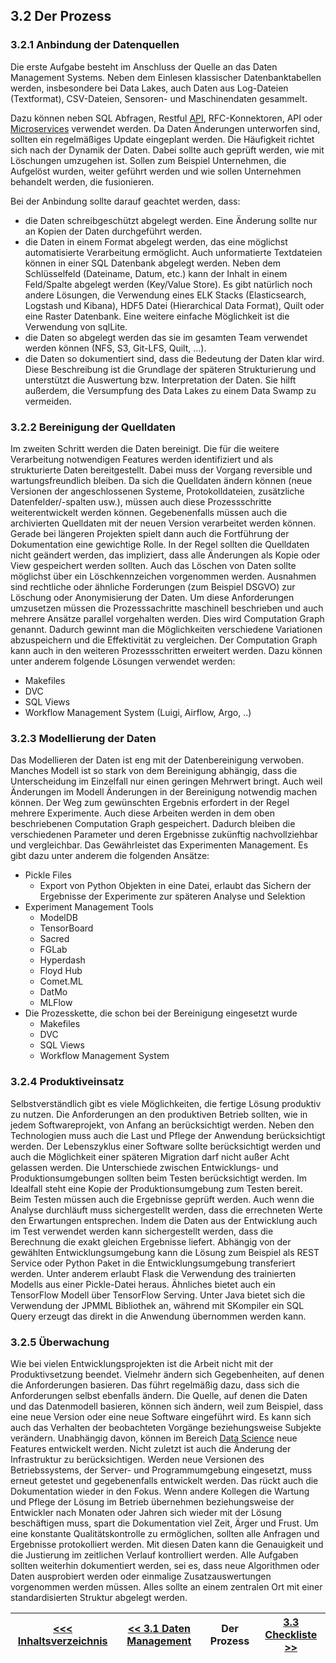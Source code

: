 ## 3.2 Der Prozess <a id="3.2_Der_Prozess"></a>

### 3.2.1 Anbindung der Datenquellen

Die erste Aufgabe besteht im Anschluss der Quelle an das Daten Management Systems. Neben dem Einlesen klassischer Datenbanktabellen werden, insbesondere bei Data Lakes, auch Daten aus Log-Dateien (Textformat), CSV-Dateien, Sensoren- und Maschinendaten gesammelt.

Dazu können neben SQL Abfragen, Restful [API](../Technologien/API.md), RFC-Konnektoren, API oder [Microservices](../Technologien/Microservice.md) verwendet werden. Da Daten Änderungen unterworfen sind, sollten ein regelmäßiges Update eingeplant werden. Die Häufigkeit richtet sich nach der Dynamik der Daten. Dabei sollte auch geprüft werden, wie mit Löschungen umzugehen ist. Sollen zum Beispiel Unternehmen, die Aufgelöst wurden, weiter geführt werden und wie sollen Unternehmen behandelt werden, die fusionieren.

Bei der Anbindung sollte darauf geachtet werden, dass:

- die Daten schreibgeschützt abgelegt werden. Eine Änderung sollte nur an Kopien der Daten durchgeführt werden.
- die Daten in einem Format abgelegt werden, das eine möglichst automatisierte Verarbeitung ermöglicht. Auch unformatierte Textdateien können in einer SQL Datenbank abgelegt werden. Neben dem Schlüsselfeld (Dateiname, Datum, etc.) kann der Inhalt in einem Feld/Spalte abgelegt werden (Key/Value Store).
Es gibt natürlich noch andere Lösungen, die Verwendung eines ELK Stacks (Elasticsearch, Logstash und Kibana), HDF5 Datei (Hierarchical Data Format), Quilt oder eine Raster Datenbank. Eine weitere einfache Möglichkeit ist die Verwendung von sqlLite.
- die Daten so abgelegt werden das sie im gesamten Team verwendet werden können (NFS, S3, Git-LFS, Quilt, …).
- die Daten so dokumentiert sind, dass die Bedeutung der Daten klar wird. Diese Beschreibung ist die Grundlage der späteren Strukturierung und unterstützt die Auswertung bzw. Interpretation der Daten. Sie hilft außerdem, die Versumpfung des Data Lakes zu einem Data Swamp zu vermeiden.

### 3.2.2 Bereinigung der Quelldaten

Im zweiten Schritt werden die Daten bereinigt. Die für die weitere Verarbeitung notwendigen Features werden identifiziert und als strukturierte Daten bereitgestellt. Dabei muss der Vorgang reversible und wartungsfreundlich bleiben. Da sich die Quelldaten ändern können (neue Versionen der angeschlossenen Systeme, Protokolldateien, zusätzliche Datenfelder/-spalten usw.), müssen auch diese Prozessschritte weiterentwickelt werden können. Gegebenenfalls müssen auch die archivierten Quelldaten mit der neuen Version verarbeitet werden können. Gerade bei längeren Projekten spielt dann auch die Fortführung der Dokumentation eine gewichtige Rolle.
In der Regel sollten die Quelldaten nicht geändert werden, das impliziert, dass alle Änderungen als Kopie oder View gespeichert werden sollten. Auch das Löschen von Daten sollte möglichst über ein Löschkennzeichen vorgenommen werden. Ausnahmen sind rechtliche oder ähnliche Forderungen (zum Beispiel DSGVO) zur Löschung oder Anonymisierung der Daten.
Um diese Anforderungen umzusetzen müssen die Prozesssachritte maschinell beschrieben und auch mehrere Ansätze parallel vorgehalten werden. Dies wird Computation Graph genannt. Dadurch gewinnt man die Möglichkeiten verschiedene Variationen abzuspeichern und die Effektivität zu vergleichen. Der Computation Graph kann auch in den weiteren Prozessschritten erweitert werden.
Dazu können unter anderem folgende Lösungen verwendet werden:

- Makefiles
- DVC
- SQL Views
- Workflow Management System (Luigi, Airflow, Argo, ..)

### 3.2.3 Modellierung der Daten

Das Modellieren der Daten ist eng mit der Datenbereinigung verwoben. Manches Modell ist so stark von dem Bereinigung abhängig, dass die Unterscheidung im Einzelfall nur einen geringen Mehrwert bringt. Auch weil Änderungen im Modell Änderungen in der Bereinigung notwendig machen können. Der Weg zum gewünschten Ergebnis erfordert in der Regel mehrere Experimente. Auch diese Arbeiten werden in dem oben beschriebenen Computation Graph gespeichert. Dadurch bleiben die verschiedenen Parameter und deren Ergebnisse zukünftig nachvollziehbar und vergleichbar. Das Gewährleistet das Experimenten Management.
Es gibt dazu unter anderem die folgenden Ansätze:

- Pickle Files
  - Export von Python Objekten in eine Datei, erlaubt das Sichern der Ergebnisse der Experimente zur späteren Analyse und Selektion
- Experiment Management Tools
  - ModelDB
  - TensorBoard
  - Sacred
  - FGLab
  - Hyperdash
  - Floyd Hub
  - Comet.ML
  - DatMo
  - MLFlow
- Die Prozesskette, die schon bei der Bereinigung eingesetzt wurde
  - Makefiles
  - DVC
  - SQL Views
  - Workflow Management System

### 3.2.4 Produktiveinsatz

Selbstverständlich gibt es viele Möglichkeiten, die fertige Lösung produktiv zu nutzen. Die Anforderungen an den produktiven Betrieb sollten, wie in jedem Softwareprojekt, von Anfang an berücksichtigt werden. Neben den Technologien muss auch die Last und Pflege der Anwendung berücksichtigt werden. Der Lebenszyklus einer Software sollte berücksichtigt werden und auch die Möglichkeit einer späteren Migration darf nicht außer Acht gelassen werden.
Die Unterschiede zwischen Entwicklungs- und Produktionsumgebungen sollten beim Testen berücksichtigt werden. Im Idealfall steht eine Kopie der Produktionsumgebung zum Testen bereit. Beim Testen müssen auch die Ergebnisse geprüft werden. Auch wenn die Analyse durchläuft muss sichergestellt werden, dass die errechneten Werte den Erwartungen entsprechen. Indem die Daten aus der Entwicklung auch im Test verwendet werden kann sichergestellt werden, dass die Berechnung die exakt gleichen Ergebnisse liefert.
Abhängig von der gewählten Entwicklungsumgebung kann die Lösung zum Beispiel als REST Service oder Python Paket in die Entwicklungsumgebung transferiert werden. Unter anderem erlaubt Flask die Verwendung des trainierten Modells aus einer Pickle-Datei heraus. Ähnliches bietet auch ein TensorFlow Modell über TensorFlow Serving. Unter Java bietet sich die Verwendung der JPMML Bibliothek an, während mit SKompiler ein SQL Query erzeugt das direkt in die Anwendung übernommen werden kann.

### 3.2.5 Überwachung

Wie bei vielen Entwicklungsprojekten ist die Arbeit nicht mit der Produktivsetzung beendet. Vielmehr ändern sich Gegebenheiten, auf denen die Anforderungen basieren. Das führt regelmäßig dazu, dass sich die Anforderungen selbst ebenfalls ändern.
Die Quelle, auf denen die Daten und das Datenmodell basieren, können sich ändern, weil zum Beispiel, dass eine neue Version oder eine neue Software eingeführt wird. Es kann sich auch das Verhalten der beobachteten Vorgänge beziehungsweise Subjekte verändern.
Unabhängig davon, können im Bereich [Data Science](../Data_Science_Allgemein/01_Was_ist_Data_Science.md) neue Features  entwickelt werden.
Nicht zuletzt ist auch die Änderung der Infrastruktur zu berücksichtigen. Werden neue Versionen des Betriebssystems, der Server- und Programmumgebung eingesetzt, muss erneut getestet und gegebenenfalls entwickelt werden.
Das rückt auch die Dokumentation wieder in den Fokus. Wenn andere Kollegen die Wartung und Pflege der Lösung im Betrieb übernehmen beziehungsweise der Entwickler nach Monaten oder Jahren sich wieder mit der Lösung beschäftigen muss, spart die Dokumentation viel Zeit, Ärger und Frust.
Um eine konstante Qualitätskontrolle zu ermöglichen, sollten alle Anfragen und Ergebnisse protokolliert werden. Mit diesen Daten kann die Genauigkeit und die Justierung im zeitlichen Verlauf kontrolliert werden.
Alle Aufgaben sollten weiterhin dokumentiert werden, sei es, dass neue Algorithmen oder Daten ausprobiert werden oder einmalige Zusatzauswertungen vorgenommen werden müssen. Alles sollte an einem zentralen Ort mit einer standardisierten Struktur abgelegt werden.

| [&lt;&lt;&lt; Inhaltsverzeichnis](../README.md) | [&lt;&lt; 3.1 Daten Management](./031_Daten_Management.md) | Der Prozess | [3.3 Checkliste &gt;&gt;](./033_Checkliste.md) |
|------------------------------------------------|---------------------------------------------------------------------------------|-------------|-----------------------------------------------------------------|
